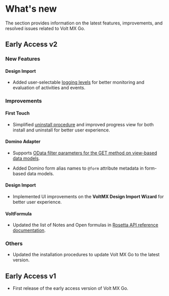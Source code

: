 # What's new

The section provides information on the latest features, improvements, and resolved issues related to Volt MX Go. 

## Early Access v2

### New Features

#### Design Import 
- Added user-selectable [logging levels](reflogginglevels.md) for better monitoring and evaluation of activities and events.  

### Improvements

#### First Touch

- Simplified [uninstall procedure](../howto/uninstallfirsttouch.md) and improved progress view for both install and uninstall for better user experience.

#### Domino Adapter

- Supports [OData filter parameters for the GET method on view-based data models](../topicguides/dominoadapter.md#supported-odata-filter-parameters-view-based-get).

- Added Domino form alias names to `@form` attribute metadata in form-based data models. 

#### Design Import
- Implemented UI improvements on the **VoltMX Design Import Wizard** for better user experience.

#### VoltFormula
- Updated the list of Notes and Open formulas in [Rosetta API reference documentation](https://help.hcltechsw.com/docs/voltmxgo/javadoc/index). 


### Others
- Updated the installation procedures to update Volt MX Go to the latest version. 
 
## Early Access v1

- First release of the early access version of Volt MX Go.